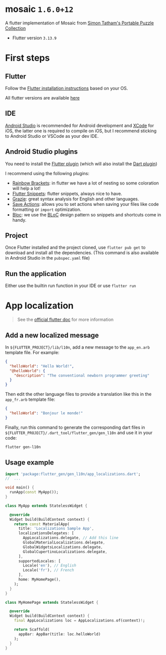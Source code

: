# mosaic `1.6.0+12`

A flutter implementation of Mosaic
from [Simon Tatham's Portable Puzzle Collection](https://www.chiark.greenend.org.uk/~sgtatham/puzzles/)

- Flutter version `3.13.9`

# First steps

## Flutter

Follow the [Flutter installation instructions](https://docs.flutter.dev/get-started/install) based
on your OS.

All flutter versions are available [here](https://docs.flutter.dev/development/tools/sdk/releases)

## IDE

[Android Studio](https://developer.android.com/studio) is recommended for Android development
and [XCode](https://developer.apple.com/xcode/) for iOS, the latter one is required to compile on
iOS, but I recommend sticking to Android Studio or VSCode as your dev IDE.

## Android Studio plugins

You need to install the [Flutter plugin](https://plugins.jetbrains.com/plugin/9212-flutter)
(which will also install the [Dart plugin](https://plugins.jetbrains.com/plugin/6351-dart))

I recommend using the following plugins:

- [Rainbow Brackets](https://plugins.jetbrains.com/plugin/10080-rainbow-brackets): in flutter we
  have a lot of nesting so some coloration will help a lot!
- [Flutter Snippets](https://plugins.jetbrains.com/plugin/12348-flutter-snippets): flutter snippets,
  always nice to have.
- [Grazie](https://plugins.jetbrains.com/plugin/12175-grazie): great syntax analysis for English and
  other languages.
- [Save Actions](https://plugins.jetbrains.com/plugin/7642-save-actions): allows you to set actions
  when saving your files like code formatting or `import` optimization.
- [Bloc](https://plugins.jetbrains.com/plugin/12129-bloc): we use
  the [BLoC](https://www.didierboelens.com/2018/08/reactive-programming-streams-bloc/) design
  pattern so snippets and shortcuts come in handy.

## Project

Once Flutter installed and the project cloned, use `flutter pub get` to download and install all the
dependencies.
(This command is also available in Android Studio in the `pubspec.yaml` file)

## Run the application

Either use the builtin run function in your IDE or use `flutter run`

# App localization

> See the [official flutter doc](https://docs.flutter.dev/ui/accessibility-and-localization/internationalization) for more information

## Add a new localized message

In `${FLUTTER_PROJECT}/lib/l10n`, add a new message to the `app_en.arb` template file. For example:
```json
{
  "helloWorld": "Hello World!",
  "@helloWorld": {
    "description": "The conventional newborn programmer greeting"
  }
}
```

Then edit the other language files to provide a translation like this in the `app_fr.arb` template file:
```json
{
  "helloWorld": "Bonjour le monde!"
}
```

Finally, run this command to generate the corresponding dart files in `${FLUTTER_PROJECT}/.dart_tool/flutter_gen/gen_l10n` and use it in your code:
```sh
flutter gen-l10n
```

## Usage example

```dart
import 'package:flutter_gen/gen_l10n/app_localizations.dart';
//  ...

void main() {
  runApp(const MyApp());
}

class MyApp extends StatelessWidget {

  @override
  Widget build(BuildContext context) {
    return const MaterialApp(
      title: 'Localizations Sample App',
      localizationsDelegates: [
        AppLocalizations.delegate, // Add this line
        GlobalMaterialLocalizations.delegate,
        GlobalWidgetsLocalizations.delegate,
        GlobalCupertinoLocalizations.delegate,
      ],
      supportedLocales: [
        Locale('en'), // English
        Locale('fr'), // French
      ],
      home: MyHomePage(),
    );
  }
}

class MyHomePage extends StatelessWidget {

  @override
  Widget build(BuildContext context) {
    final AppLocalizations loc = AppLocalizations.of(context)!;

    return Scaffold(
      appBar: AppBar(title: loc.helloWorld)
    );
  }
}

```
